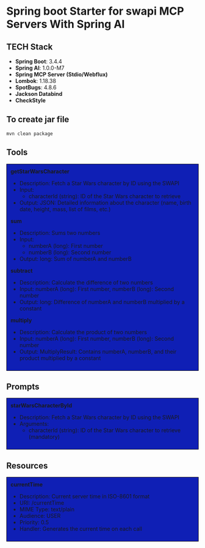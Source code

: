# Spring boot Starter for swapi MCP Servers With Spring AI

## TECH Stack

- **Spring Boot**: 3.4.4
- **Spring AI**: 1.0.0-M7
- **Spring MCP Server (Stdio/Webflux)**
- **Lombok**: 1.18.38
- **SpotBugs**: 4.8.6
- **Jackson Databind**
- **CheckStyle**

## To create jar file

```shell
mvn clean package
```

## Tools

<div style="border: 1px solid #050505; padding: 10px; background-color: #0f1fb5;">
<b>getStarWarsCharacter</b>
<ul> 
  <li>Description: Fetch a Star Wars character by ID using the SWAPI</li>
  <li>Input: 
    <ul>
      <li>characterId (string): ID of the Star Wars character to retrieve</li>
    </ul>
  </li>
  <li>Output: JSON: Detailed information about the character (name, birth date, height, mass, list of films, etc.)</li>
</ul>
<b>sum</b>
<ul> 
  <li>Description: Sums two numbers</li>
  <li>Input: 
    <ul>
      <li>numberA (long): First number</li>
      <li>numberB (long): Second number</li>
    </ul>
  </li>
  <li>Output: long: Sum of numberA and numberB</li>
</ul>
    <b>subtract</b>
    <ul> 
      <li>Description: Calculate the difference of two numbers
      <li> Input: numberA (long): First number, numberB (long): Second number
      <li> Output: long: Difference of numberA and numberB multiplied by a constant
    </ul>
    <b>multiply</b>
    <ul> 
      <li>Description: Calculate the product of two numbers
      <li> Input: numberA (long): First number, numberB (long): Second number
      <li> Output: MultiplyResult: Contains numberA, numberB, and their product multiplied by a constant
    </ul>

</div>

## Prompts

<div style="border: 1px solid #050505; padding: 10px; background-color: #0f1fb5;">
<b>starWarsCharacterById</b>
<ul>
  <li>Description: Fetch a Star Wars character by ID using the SWAPI</li>
  <li>Arguments:
    <ul>
      <li>characterId (string): ID of the Star Wars character to retrieve (mandatory)</li>
    </ul>
</li>
</ul>
</div>

## Resources

<div style="border: 1px solid #050505; padding: 10px; background-color: #0f1fb5;">
<b>currentTime</b>
<ul>
  <li>Description: Current server time in ISO-8601 format</li>
  <li>URI: /currentTime</li>
  <li>MIME Type: text/plain</li>
  <li>Audience: USER</li>
  <li>Priority: 0.5</li>
  <li>Handler: Generates the current time on each call</li>
</ul>
</div>